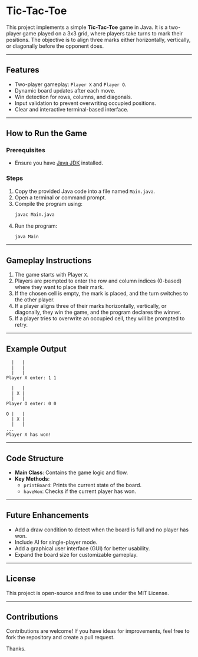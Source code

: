 # Tic-Tac-Toe

This project implements a simple **Tic-Tac-Toe** game in Java. It is a two-player game played on a 3x3 grid, where players take turns to mark their positions. The objective is to align three marks either horizontally, vertically, or diagonally before the opponent does.

---

## Features

- Two-player gameplay: `Player X` and `Player O`.
- Dynamic board updates after each move.
- Win detection for rows, columns, and diagonals.
- Input validation to prevent overwriting occupied positions.
- Clear and interactive terminal-based interface.

---

## How to Run the Game

### Prerequisites

- Ensure you have [Java JDK](https://www.oracle.com/java/technologies/javase-downloads.html) installed.

### Steps

1. Copy the provided Java code into a file named `Main.java`.
2. Open a terminal or command prompt.
3. Compile the program using:
   ```bash
   javac Main.java
   ```
4. Run the program:
   ```bash
   java Main
   ```

---

## Gameplay Instructions

1. The game starts with Player `X`.
2. Players are prompted to enter the row and column indices (0-based) where they want to place their mark.
3. If the chosen cell is empty, the mark is placed, and the turn switches to the other player.
4. If a player aligns three of their marks horizontally, vertically, or diagonally, they win the game, and the program declares the winner.
5. If a player tries to overwrite an occupied cell, they will be prompted to retry.

---

## Example Output

```plaintext
  |   |  
  |   |  
  |   |  
Player X enter: 1 1

  |   |  
  | X |  
  |   |  
Player O enter: 0 0

O |   |  
  | X |  
  |   |  
...
Player X has won!
```

---

## Code Structure

- **Main Class**: Contains the game logic and flow.
- **Key Methods**:
  - `printBoard`: Prints the current state of the board.
  - `haveWon`: Checks if the current player has won.

---

## Future Enhancements

- Add a draw condition to detect when the board is full and no player has won.
- Include AI for single-player mode.
- Add a graphical user interface (GUI) for better usability.
- Expand the board size for customizable gameplay.

---

## License

This project is open-source and free to use under the MIT License.

---

## Contributions

Contributions are welcome! If you have ideas for improvements, feel free to fork the repository and create a pull request.

Thanks.

